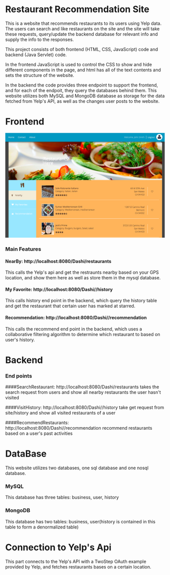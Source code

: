 # Restaurant Recommendation Site

This is a website that recommends restaurants to its users using Yelp data. The users can search and like restaurants on the 
site and the site will take these requests, query/update the backend database for relevant info and supply the info to the responses.

This project consists of both frontend (HTML, CSS, JavaScript) code and backend (Java Servlet) code. 

In the frontend JavaScript is used to control the CSS to show and hide different components in the page, and html has all of the text contents and sets the structure of the website. 

In the backend the code provides three endpoint to support the frontend, and for each of the endpoit, they query the databases behind them. This website utilizes both MySQL and MongoDB database as storage for the data fetched from Yelp's API, as well as the changes user posts to the website. 

# Frontend

![Alt Text](https://github.com/ppca/Restaurant_Recommendation_Site/raw/master/pics/homepage.png)

### Main Features

#### NearBy: http://localhost:8080/Dashi/restaurants
This calls the Yelp's api and get the restraunts nearby based on your GPS location, and show them here as well as store them in the mysql database. 

#### My Favorite: http://localhost:8080/Dashi//history
This calls history end point in the backend, which query the history table and get the restaurant that certain user has marked at starred. 

#### Recommendation: http://localhost:8080/Dashi//recommendation
This calls the recommend end point in the backend, which uses a collaborative filtering algorithm to determine which restaurant to based on user's history. 


# Backend

### End points

####SearchRestaurant: http://localhost:8080/Dashi/restaurants
takes the search request from users and show all nearby restaurants the user hasn't visited

####VisitHistory: http://localhost:8080/Dashi//history
take get request from site/history and show all visited restaurants of a user

####RecommendRestaurants: http://localhost:8080/Dashi//recommendation
recommend restaurants based on a user's past activities


# DataBase

This website utilizes two databases, one sql database and one nosql database. 

### MySQL
This database has three tables:
business, user, history

### MongoDB
This database has two tables:
business, user(history is contained in this table to form a denormalized table)

# Connection to Yelp's Api
This part connects to the Yelp's API with a TwoStep OAuth example provided by Yelp, and fetches restaurants bases on a certain location. 
